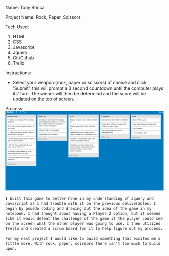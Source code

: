 Name: Tony Bricca

Project Name: Rock, Paper, Scissors 

Tech Used: 
1. HTML 
2. CSS
3. Javascript
4. Jquery
5. Git/Github
6. Trello

Instructions: 
   - Select your weapon (rock, paper or scissors) of choice and click 'Submit', this will prompt a 3 second countdown until the computer plays its' turn. The winner will then be determind and the score will be updated on the top of screen. 

  Process: 
  <img id="scrum" src="scrum.png">
  
   	I built this game to better hone in my understanding of Jquery and Javascript as I had trouble with it on the previous deliverables. I begin by psuedo coding and drawing out the idea of the game in my notebook. I had thought about having a Player 2 option, but it seemed like it would defeat the challenge of the game if the player could see on the screen what the other player was going to use. I then utilized Trello and created a scrum board for it to help figure out my process.

   	For my next project I would like to build something that excites me a little more. With rock, paper, scissors there isn't too much to build upon. 


